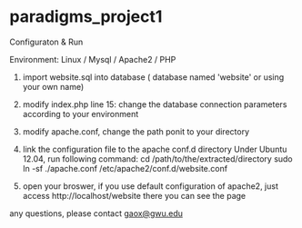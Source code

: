 paradigms_project1
==================
Configuraton & Run

Environment:
Linux / Mysql / Apache2 / PHP

1. import website.sql into database ( database named 'website' or using your own name)

2. modify index.php
   line 15: change the database connection parameters according to your environment

3. modify apache.conf, change the path ponit to your directory

3. link the configuration file to the apache conf.d directory
   Under Ubuntu 12.04, run following command:
   cd /path/to/the/extracted/directory
   sudo ln -sf ./apache.conf /etc/apache2/conf.d/website.conf

5. open your broswer, if you use default configuration of apache2, just access http://localhost/website
   there you can see the page

any questions, please contact gaox@gwu.edu
